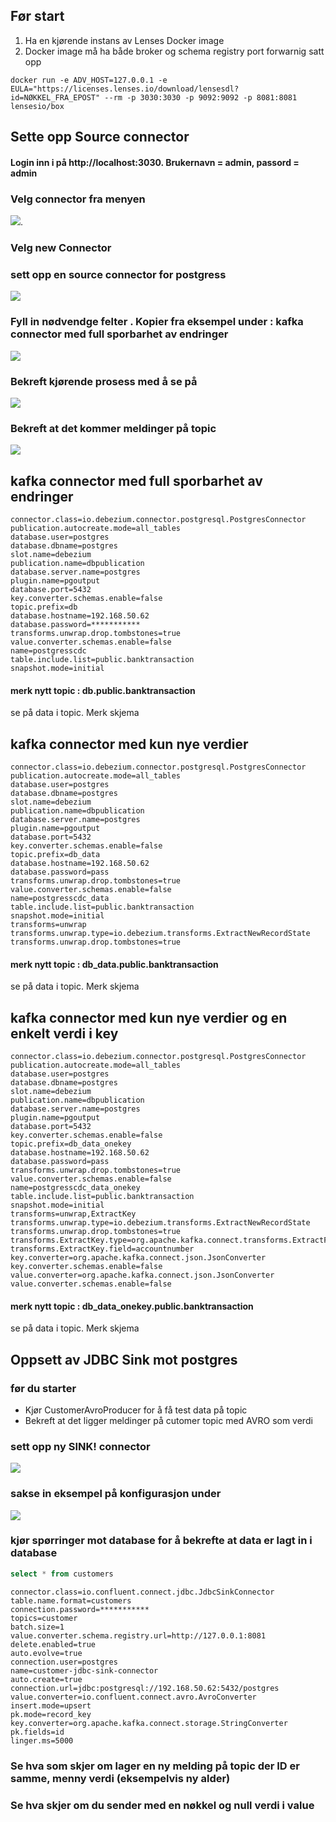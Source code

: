 ## Før start
1. Ha en kjørende instans av Lenses Docker image
2. Docker image må ha både broker og schema registry port forwarnig satt opp

```
docker run -e ADV_HOST=127.0.0.1 -e EULA="https://licenses.lenses.io/download/lensesdl?id=NØKKEL_FRA_EPOST" --rm -p 3030:3030 -p 9092:9092 -p 8081:8081 lensesio/box
```
## Sette opp Source connector

#### Login inn i på http://localhost:3030. Brukernavn = admin, passord = admin

### Velg connector fra menyen
![](lenses_connectors_1.png).

### Velg new Connector

### sett opp en source connector for postgress


![](cdc_postgress_source.png)

### Fyll in nødvendge felter . Kopier fra eksempel under : kafka connector med full sporbarhet av endringer


![](cdc_postgress_source_2.png)

### Bekreft kjørende prosess med å se på
![](cdc_running_process.png)

### Bekreft at det kommer meldinger på topic
![](cdc_new_topic.png)

## kafka connector med full sporbarhet av endringer

```
connector.class=io.debezium.connector.postgresql.PostgresConnector
publication.autocreate.mode=all_tables
database.user=postgres
database.dbname=postgres
slot.name=debezium
publication.name=dbpublication
database.server.name=postgres
plugin.name=pgoutput
database.port=5432
key.converter.schemas.enable=false
topic.prefix=db
database.hostname=192.168.50.62
database.password=***********
transforms.unwrap.drop.tombstones=true
value.converter.schemas.enable=false
name=postgresscdc
table.include.list=public.banktransaction
snapshot.mode=initial
```
#### merk nytt topic : db.public.banktransaction
se på data i topic. Merk skjema

## kafka connector med kun nye verdier
```
connector.class=io.debezium.connector.postgresql.PostgresConnector
publication.autocreate.mode=all_tables
database.user=postgres
database.dbname=postgres
slot.name=debezium
publication.name=dbpublication
database.server.name=postgres
plugin.name=pgoutput
database.port=5432
key.converter.schemas.enable=false
topic.prefix=db_data
database.hostname=192.168.50.62
database.password=pass
transforms.unwrap.drop.tombstones=true
value.converter.schemas.enable=false
name=postgresscdc_data
table.include.list=public.banktransaction
snapshot.mode=initial
transforms=unwrap
transforms.unwrap.type=io.debezium.transforms.ExtractNewRecordState
transforms.unwrap.drop.tombstones=true
```
#### merk nytt topic : db_data.public.banktransaction
se på data i topic. Merk skjema

## kafka connector med kun nye verdier og en enkelt verdi i key

```
connector.class=io.debezium.connector.postgresql.PostgresConnector
publication.autocreate.mode=all_tables
database.user=postgres
database.dbname=postgres
slot.name=debezium
publication.name=dbpublication
database.server.name=postgres
plugin.name=pgoutput
database.port=5432
key.converter.schemas.enable=false
topic.prefix=db_data_onekey
database.hostname=192.168.50.62
database.password=pass
transforms.unwrap.drop.tombstones=true
value.converter.schemas.enable=false
name=postgresscdc_data_onekey
table.include.list=public.banktransaction
snapshot.mode=initial
transforms=unwrap,ExtractKey
transforms.unwrap.type=io.debezium.transforms.ExtractNewRecordState
transforms.unwrap.drop.tombstones=true
transforms.ExtractKey.type=org.apache.kafka.connect.transforms.ExtractField$Key
transforms.ExtractKey.field=accountnumber
key.converter=org.apache.kafka.connect.json.JsonConverter
key.converter.schemas.enable=false
value.converter=org.apache.kafka.connect.json.JsonConverter
value.converter.schemas.enable=false
```
#### merk nytt topic : db_data_onekey.public.banktransaction
se på data i topic. Merk skjema

## Oppsett av JDBC Sink mot postgres

### før du starter
* Kjør CustomerAvroProducer for å få test data på topic
* Bekreft at det ligger meldinger på cutomer topic med AVRO som verdi


### sett opp ny SINK! connector
![](JDBC_Sink.png)
### sakse in eksempel på konfigurasjon under 
![](JDBC_Sink_2.png)

### kjør spørringer mot database for å bekrefte at data er lagt in i database

```sql
select * from customers
```

```
connector.class=io.confluent.connect.jdbc.JdbcSinkConnector
table.name.format=customers
connection.password=***********
topics=customer
batch.size=1
value.converter.schema.registry.url=http://127.0.0.1:8081
delete.enabled=true
auto.evolve=true
connection.user=postgres
name=customer-jdbc-sink-connector
auto.create=true
connection.url=jdbc:postgresql://192.168.50.62:5432/postgres
value.converter=io.confluent.connect.avro.AvroConverter
insert.mode=upsert
pk.mode=record_key
key.converter=org.apache.kafka.connect.storage.StringConverter
pk.fields=id
linger.ms=5000
```


### Se hva som skjer om lager en ny melding på topic der ID er samme, menny verdi (eksempelvis ny alder)
### Se hva skjer om du sender med en nøkkel og null verdi i value

